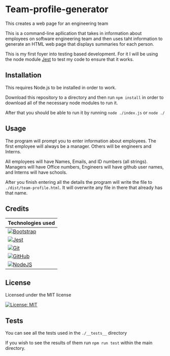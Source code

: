 # Team-profile-generator
This creates a web page for an engineering team

This is a command-line apllication that takes in information about employees on
software engineering team and then uses taht information to generate an HTML 
web page that displays summaries for each person.

This is my first foyer into testing based development. For it I will be using
the node module [Jest](https://jestjs.io/) to test my code to ensure that it
works.

## Installation

This requires Node.js to be installed in order to work.

Download this repository to a directory and then run `npm install` in order to
download all of the necessary node modules to run it. 

After that you should be able to run it by running `node ./index.js` or 
`node ./`

## Usage

The program will prompt you to enter information about employees. The first 
employee will always be a manager. Others will be engineers and Interns. 

All employees will have Names, Emails, and ID numbers (all strings). Managers
will have Office numbers, Engineers will have github user names, and Interns
will have schools. 

After you finish entering all the details the program will write the file to
`./dist/team-profile.html`. It will overwrite any file in there that already
has that name. 

## Credits

|Technologies used |
|------------------|
|[![Bootstrap](https://img.shields.io/badge/bootstrap-%23563D7C.svg?style=for-the-badge&logo=bootstrap&logoColor=white)](https://getbootstrap.com/)|
|[![Jest](https://img.shields.io/badge/-jest-%23C21325?style=for-the-badge&logo=jest&logoColor=white)](https://jestjs.io/)|
|[![Git](https://img.shields.io/badge/git-%23F05033.svg?style=for-the-badge&logo=git&logoColor=white)](https://git-scm.com/)|
|[![GitHub](https://img.shields.io/badge/github-%23121011.svg?style=for-the-badge&logo=github&logoColor=white)](https://github.com/)|
|[![NodeJS](https://img.shields.io/badge/node.js-6DA55F?style=for-the-badge&logo=node.js&logoColor=white)](https://nodejs.org/en/)|

## License
Licensed under the MIT license

[![License: MIT](https://img.shields.io/badge/License-MIT-yellow.svg)](https://opensource.org/licenses/MIT)

## Tests

You can see all the tests used in the `./__tests__` directory

If you wish to see the results of them run `npm run test` within the main 
directory. 
